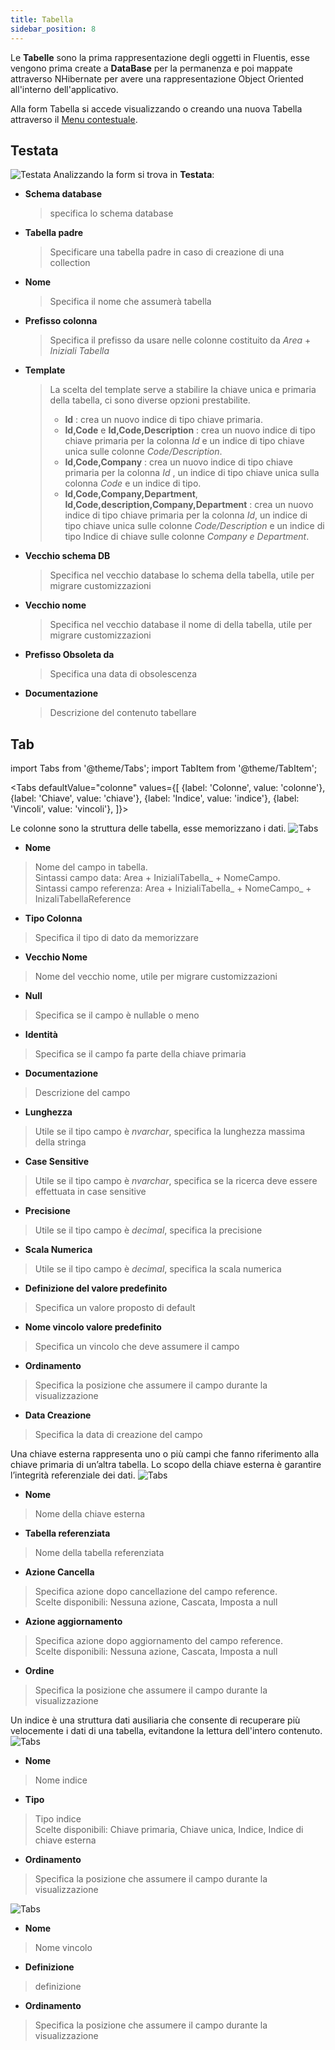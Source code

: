 ```yaml
---
title: Tabella
sidebar_position: 8
---
```


Le **Tabelle** sono la prima rappresentazione degli oggetti in Fluentis, esse vengono prima create a **DataBase** per la permanenza e poi mappate attraverso NHibernate per avere una rappresentazione Object Oriented all'interno dell'applicativo.

Alla form Tabella si accede visualizzando o creando una nuova Tabella attraverso il [Menu contestuale](menuContestuale).

## Testata
![Testata](/img/home/databaseSchemas/database/contextmenu/testatatabella.png)
Analizzando la form si trova in **Testata**:
* **Schema database**
    >specifica lo schema database
* **Tabella padre**
    >Specificare una tabella padre in caso di creazione di una collection
* **Nome**
    >Specifica il nome che assumerà tabella
* **Prefisso colonna**
    >Specifica il prefisso da usare nelle colonne costituito da _Area_ + _Iniziali Tabella_
* **Template**
    >La scelta del template serve a stabilire la chiave unica e primaria della tabella, ci sono diverse opzioni prestabilite.
    >* **Id** : crea un nuovo indice di tipo chiave primaria.
    >* **Id,Code** e **Id,Code,Description** : crea un nuovo indice di tipo chiave primaria per la colonna _Id_ e un indice di tipo chiave unica sulle colonne _Code/Description_.
    >* **Id,Code,Company** : crea un nuovo indice di tipo chiave primaria per la colonna _Id_ , un indice di tipo chiave unica sulla colonna _Code_ e un indice di tipo.
    >* **Id,Code,Company,Department**, **Id,Code,description,Company,Department** : crea un nuovo indice di tipo chiave primaria per la colonna _Id_, un indice di tipo chiave unica sulle colonne _Code/Description_ e un indice di tipo Indice di chiave sulle colonne _Company e Department_.
* **Vecchio schema DB**
    >Specifica nel vecchio database lo schema della tabella, utile per migrare customizzazioni
* **Vecchio nome**
    >Specifica nel vecchio database il nome di della tabella, utile per migrare customizzazioni
* **Prefisso Obsoleta da**
    >Specifica una data di obsolescenza
* **Documentazione**
    >Descrizione del contenuto tabellare
## Tab
<!--importation for tabs-->
import Tabs from '@theme/Tabs';
import TabItem from '@theme/TabItem';

<Tabs
    defaultValue="colonne"
    values={[
        {label: 'Colonne', value: 'colonne'},
        {label: 'Chiave', value: 'chiave'},
        {label: 'Indice', value: 'indice'},
        {label: 'Vincoli', value: 'vincoli'},
    ]}>
<TabItem value="colonne">

Le colonne sono la struttura delle tabella, esse memorizzano i dati.
![Tabs](/img/home/databaseSchemas/database/contextmenu/colonnetabella.png)
* **Nome**
>Nome del campo in tabella. <br/>
>Sintassi campo data: Area + InizialiTabella_ + NomeCampo. <br/>
>Sintassi campo referenza: Area + InizialiTabella_ + NomeCampo_ + InizaliTabellaReference 
* **Tipo Colonna**
>Specifica il tipo di dato da memorizzare
* **Vecchio Nome**
>Nome del vecchio nome, utile per migrare customizzazioni
* **Null**
>Specifica se il campo è nullable o meno
* **Identità**
>Specifica se il campo fa parte della chiave primaria
* **Documentazione**
>Descrizione del campo
* **Lunghezza**
>Utile se il tipo campo è _nvarchar_, specifica la lunghezza massima della stringa 
* **Case Sensitive**
>Utile se il tipo campo è _nvarchar_, specifica se la ricerca deve essere effettuata in case sensitive
* **Precisione**
>Utile se il tipo campo è _decimal_, specifica la precisione
* **Scala Numerica**
>Utile se il tipo campo è _decimal_, specifica la scala numerica
* **Definizione del valore predefinito**
>Specifica un valore proposto di default 
* **Nome vincolo valore predefinito**
>Specifica un vincolo che deve assumere il campo
* **Ordinamento**
>Specifica la posizione che assumere il campo durante la visualizzazione
* **Data Creazione**
>Specifica la data di creazione del campo

</TabItem>
<TabItem value="chiave">

Una chiave esterna rappresenta uno o più campi che fanno riferimento alla chiave primaria di un’altra tabella. Lo scopo della chiave esterna è garantire l’integrità referenziale dei dati.
![Tabs](/img/home/databaseSchemas/database/contextmenu/chiavetabella.png)
* **Nome**
>Nome della chiave esterna
* **Tabella referenziata**
>Nome della tabella referenziata
* **Azione Cancella**
>Specifica azione dopo cancellazione del campo reference.<br/>
>Scelte disponibili: Nessuna azione, Cascata, Imposta a null
* **Azione aggiornamento**
>Specifica azione dopo aggiornamento del campo reference.<br/>
>Scelte disponibili: Nessuna azione, Cascata, Imposta a null
* **Ordine**
>Specifica la posizione che assumere il campo durante la visualizzazione

</TabItem>
<TabItem value="indice">

Un indice è una struttura dati ausiliaria che consente di recuperare più velocemente i dati di una tabella, evitandone la lettura dell'intero contenuto.
![Tabs](/img/home/databaseSchemas/database/contextmenu/indicetabella.png)
* **Nome**
>Nome indice
* **Tipo**
>Tipo indice<br/>
>Scelte disponibili: Chiave primaria, Chiave unica, Indice, Indice di chiave esterna
* **Ordinamento**
>Specifica la posizione che assumere il campo durante la visualizzazione

</TabItem>
<TabItem value="vincoli">

![Tabs](/img/home/databaseSchemas/database/contextmenu/vincolitabella.png)
* **Nome**
>Nome vincolo
* **Definizione**
>definizione
* **Ordinamento**
>Specifica la posizione che assumere il campo durante la visualizzazione

</TabItem>

</Tabs>